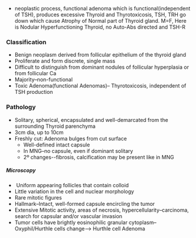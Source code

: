 - neoplastic process, functional adenoma which is functional(independent of TSH), produces excessive Thyroid and Thyrotoxicosis, TSH, TRH go down which cause Atrophy of Normal part of Thyroid gland. M=F, Here is Nodular Hyperfunctioning Thyroid, no Auto-Abs directed and TSH-R 

### Classification
- Benign neoplasm derived from follicular epithelium of the thyroid gland
- Proliferate and form discrete, single mass
- Difficult to distinguish from dominant nodules of follicular hyperplasia or from follicular Ca
- Majority–non-functional
- Toxic Adenoma(functional Adenomas)– Thyrotoxicosis, independent of TSH production
### Pathology
- Solitary, spherical, encapsulated and well-demarcated from the surrounding Thyroid parenchyma
- 3cm dia, up to 10cm
- Freshly cut: Adenoma bulges from cut surface
	- Well-defined intact capsule
	- In MNG–no capsule, even if dominant solitary
	- 2º changes--fibrosis, calcification may be present like in MNG
##### Microscopy
-  Uniform appearing follicles that contain colloid
- Little variation in the cell and nuclear morphology
- Rare mitotic figures
- Hallmark–Intact, well-formed capsule encircling the tumor
- Extensive Mitotic activity, areas of necrosis, hypercellularity–carcinoma, search for capsular and/or vascular invasion
- Tumor cells have brightly eosinophilic granular cytoplasm–Oxyphil/Hurthle cells change––> Hurthle cell Adenoma